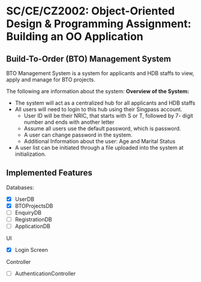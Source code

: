 # SC/CE/CZ2002: Object-Oriented Design & Programming Assignment: Building an OO Application
## Build-To-Order (BTO) Management System 
BTO  Management  System  is  a  system  for  applicants  and  HDB  staffs  to  view, apply and manage for BTO projects.

The following are information about the system:
__Overview of the System:__
- The system will act as a centralized hub for all applicants and HDB staffs 
- All users will need to login to this hub using their Singpass account. 
    - User ID will be their NRIC, that starts with S or T, followed by 7-
digit number and ends with another letter 
    - Assume all users use the default password, which is password. 
    - A user can change password in the system. 
    - Additional Information about the user: Age and Marital Status 
- A  user  list  can  be  initiated  through  a  file  uploaded  into  the  system  at initialization.

## Implemented Features
Databases:
- [x] UserDB
- [x] BTOProjectsDB
- [ ] EnquiryDB
- [ ] RegistrationDB
- [ ] ApplicationDB

UI
- [x] Login Screen

Controller
- [ ] AuthenticationController